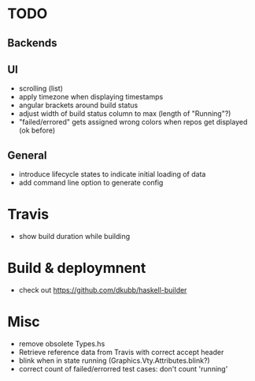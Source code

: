 # TODO

## Backends

## UI
 * scrolling (list)
 * apply timezone when displaying timestamps
 * angular brackets around build status
 * adjust width of build status column to max (length of "Running"?)
 * "failed/errored" gets assigned wrong colors when repos get displayed (ok before)

## General
* introduce lifecycle states to indicate initial loading of data
* add command line option to generate config

# Travis
* show build duration while building

# Build & deploymnent
* check out https://github.com/dkubb/haskell-builder


# Misc 
* remove obsolete Types.hs
* Retrieve reference data from Travis with correct accept header
* blink when in state running (Graphics.Vty.Attributes.blink?)
* correct count of failed/errorred test cases: don't count 'running'